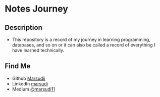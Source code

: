 # Notes Journey

## Description
-  This repository is a record of my journey in learning programming, databases, and so on or it can also be called a record of everything I have learned technically.

## Find Me
- Github [Marsudii](https://github.com/Marsudii)
- LinkedIn [marsudi](https://www.linkedin.com/in/marsudi/)
- Medium [@marsudi11](https://medium.com/@marsudi11)
